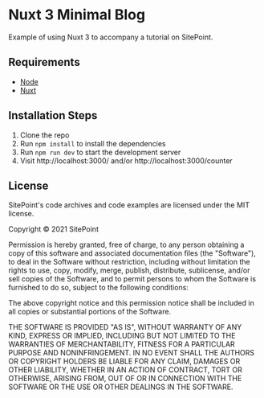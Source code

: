 # Nuxt 3 Minimal Blog

Example of using Nuxt 3 to accompany a tutorial on SitePoint.

## Requirements

* [Node](http://nodejs.org/)
* [Nuxt](https://v3.nuxtjs.org/)

## Installation Steps

1. Clone the repo
2. Run `npm install` to install the dependencies
3. Run `npm run dev` to start the development server
4. Visit http://localhost:3000/ and/or http://localhost:3000/counter

## License

SitePoint's code archives and code examples are licensed under the MIT license.

Copyright © 2021 SitePoint

Permission is hereby granted, free of charge, to any person obtaining a copy of this software and associated documentation files (the "Software"), to deal in the Software without restriction, including without limitation the rights to use, copy, modify, merge, publish, distribute, sublicense, and/or sell copies of the Software, and to permit persons to whom the Software is furnished to do so, subject to the following conditions:

The above copyright notice and this permission notice shall be included in all copies or substantial portions of the Software.

THE SOFTWARE IS PROVIDED "AS IS", WITHOUT WARRANTY OF ANY KIND, EXPRESS OR IMPLIED, INCLUDING BUT NOT LIMITED TO THE WARRANTIES OF MERCHANTABILITY, FITNESS FOR A PARTICULAR PURPOSE AND NONINFRINGEMENT. IN NO EVENT SHALL THE AUTHORS OR COPYRIGHT HOLDERS BE LIABLE FOR ANY CLAIM, DAMAGES OR OTHER LIABILITY, WHETHER IN AN ACTION OF CONTRACT, TORT OR OTHERWISE, ARISING FROM, OUT OF OR IN CONNECTION WITH THE SOFTWARE OR THE USE OR OTHER DEALINGS IN THE SOFTWARE.
